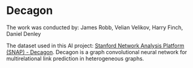 # Decagon

The work was conducted by: James Robb, Velian Velikov, Harry Finch, Daniel Denley

The dataset used in this AI project: [Stanford Network Analysis Platform (SNAP) - Decagon](http://snap.stanford.edu/decagon/). Decagon is a graph convolutional neural network for multirelational link prediction in heterogeneous graphs.